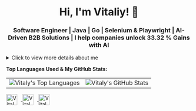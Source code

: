 <h1 align="center">Hi, I'm Vitaliy! 👋</h1>
<h3 align="center">Software Engineer | Java | Go | Selenium & Playwright | AI-Driven B2B Solutions | I help companies unlock 33.32 % Gains with AI</h3>

<details>
  <summary>Click to view more details about me</summary>
  <!--
  <p align="center"> 
    <img src="https://github-profile-trophy.vercel.app/?username=ponomarev-vitaly&theme=juicyfresh&no-frame=true&margin-w=20&margin-h=20" alt="ponomarev-vitaly" />
  </p>
  -->
  
  <p align="justify">I am a versatile Full-Stack Developer specializing as a Software Development Engineer in Test (SDET) with a growing focus on Java development. My commitment lies in crafting top-notch software solutions that exceed client expectations. Leveraging a comprehensive understanding of the software development lifecycle, I focus on rigorous testing and QA practices to ensure product excellence.</p>
  
  <p align="justify">Companies seeking a skilled Java developer will find in me a dedicated collaborator, capable of navigating complex projects with ease. With a robust skill set encompassing Java, Python, and JavaScript, along with mastery of frameworks such as Spring (including Spring Boot), Django, Flask, and React, I offer the versatility needed to tackle diverse challenges effectively. Furthermore, my expertise in Automated Testing using Selenium, Playwright, Cypress, and Appium ensures streamlined workflows and superior product quality.</p>
  
  <ul align="justify">
    <li>🔭 I’m currently working on expanding my knowledge in Java-related technologies, including Kafka, Hibernate, and cloud platforms like AWS and Google Cloud.</li>
    <li>🌱 I’m diving deep into Java, Kubernetes, and Spring to solidify my expertise and keep up-to-date with the latest technologies in backend and microservices development.</li>
    <li>👯 I am seeking to collaborate on Java-centric projects that will challenge me, inspire me, and allow me to work alongside the best in the industry.</li>
    <li>🤝 I am looking for partnerships that will enable me to contribute to cutting-edge Java applications, microservices architectures, and cloud-native solutions.</li>
  </ul>
  
  <h3 align="justify">Skills and Expertise:</h3>
  
  <p align="justify">
    <b>Programming Languages:</b> Java, Python, JS, TS, Go<br>
    <b>Databases:</b> MySQL, PostgreSQL, MongoDB (optimization of queries for high-load applications, designing schemas for dynamic data, development of caching systems)<br>
    <b>Frameworks and Tools:</b> Spring Boot, Hibernate, Kafka, Flask, Django, React, Redux, TensorFlow, Keras, Scikit-Learn, Pandas, NumPy, Node.js, Flutter<br>
    <b>Testing Frameworks and Tools:</b> Selenium, Playwright, Cypress, Appium, JUnit, TestNG, Rest Assured, Selenide, Cucumber<br>
    <b>CI/CD & DevOps:</b> Jenkins, Docker, Kubernetes, Git, Terraform, Ansible, GitLab CI/CD, GitHub Actions<br>
    <b>Cloud Platforms:</b> AWS, Google Cloud, Azure<br>
    <b>Testing and QA:</b> Test Automation, Manual Testing, Agile, Scrum, Test Plans and Strategies, Test Execution and Reporting, Performance Testing, Security Testing, Accessibility Testing<br>
    <b>AI & Data Science:</b> Engaged with neural networks, create and optimize prompts for AI models, advocate for AI technology implementation, developing AI-powered APIs.<br>
    <b>Machine Learning:</b> Machine Learning Algorithms, Deep Learning, Natural Language Processing (NLP)<br>
    <b>Web3 Technologies:</b> Solidity, Rust, Web3.js, Decentralized App Development, Smart Contracts, Blockchain Integration, IPFS, Ethereum, Polkadot, NFT Development, DeFi Solutions<br>
    <b>Project Management:</b> Skilled in project management within consulting environments, including team leadership and coordination, with over 10 years of experience in B2B sales, B2B marketing, sales project management, project sales, and agreements negotiation.<br>
  </p>
</details>
  
**Top Languages Used & My GitHub Stats:**

<table>
  <tr>
    <td><img src="https://github-readme-stats.vercel.app/api/top-langs/?username=ponomarev-vitaly&layout=compact&theme=dark" alt="Vitaly's Top Languages" /></td>
    <td><img src="https://github-readme-stats.vercel.app/api?username=ponomarev-vitaly&show_icons=true&count_private=true&include_all_commits=true&theme=dark" alt="Vitaly's GitHub Stats" /></td>
  </tr>
</table>

<p align="left">
  <a href="https://github.com/ponomarev-vitaly" target="_blank">
    <img align="center" src="https://img.icons8.com/color/48/000000/github--v1.png" alt="Vitaly's GitHub" height="30" width="30" style="margin-right: 10px;" />
  </a>
  <a href="https://www.linkedin.com/in/vitaliy-ponomarev" target="_blank">
    <img align="center" src="https://img.icons8.com/color/48/000000/linkedin-circled--v1.png" alt="Vitaly's LinkedIn" height="30" width="30" style="margin-right: 10px;" />
  </a>
  <a href="https://www.facebook.com/vitaliyponomarev3126" target="_blank">
    <img align="center" src="https://img.icons8.com/color/48/000000/facebook-new--v2.png" alt="Vitaly's Facebook" height="30" width="30" style="margin-right: 10px;" />
  </a>
  
</p>
